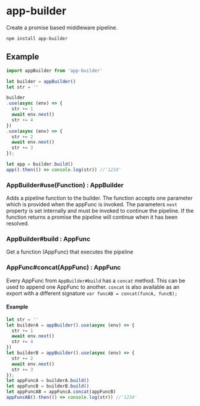 # app-builder

Create a promise based middleware pipeline.

`npm install app-builder`

## Example 

```javascript
import appBuilder from 'app-builder'

let builder = appBuilder()
let str = ''

builder
.use(async (env) => {
  str += 1  
  await env.next()
  str += 4  
})
.use(async (env) => {  
  str += 2
  await env.next()
  str += 3    
});

let app = builder.build()
app().then(() => console.log(str)) //'1234'  

```

### AppBuilder#use(Function) : AppBuilder 

Adds a pipeline function to the builder. The function accepts one parameter which is provided when the appFunc is invoked. The parameters `next` property is set internally and must be invoked to continue the pipeline. If the function returns a promise the pipeline will continue when it has been resolved.

### AppBuilder#build : AppFunc

Get a function (AppFunc) that executes the pipeline 

### AppFunc#concat(AppFunc) : AppFunc

Every AppFunc from `AppBuilder#build` has a `concat` method. This can be used to append one AppFunc to another.
`concat` is also available as an export with a different signature `var funcAB = concat(funcA, funcB);`

#### Example
```javascript
let str = ''
let builderA = appBuilder().use(async (env) => {
  str += 1  
  await env.next()
  str += 4  
})
let builderB = appBuilder().use(async (env) => {  
  str += 2
  await env.next()
  str += 3    
});
let appFuncA = builderA.build()
let appFuncB = builderB.build()
let appFuncAB = appFuncA.concat(appFuncB)
appFuncAB().then(() => console.log(str)) //'1234'
```

